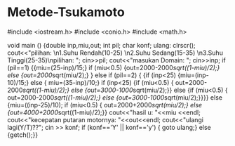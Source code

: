 # Metode-Tsukamoto
#include <iostream.h>
#include <conio.h>
#include <math.h>

void main ()
{double inp,miu,out;
int pil;
char konf;
ulang:
clrscr();
cout<<"pilihan: \n1.Suhu Rendah(10-25) \n2.Suhu Sedang(15-35) \n3.Suhu Tinggi(25-35)\npilihan: ";
cin>>pil;
cout<<"masukan Domain: ";
cin>>inp;
if (pil==1)
 {{miu=(25-inp)/15;}
    if (miu<0.5)
    {out=2000-2000*sqrt((1-miu)/2);}
    else
    {out=2000*sqrt(miu/2);} }
else if (pil==2)
      {    {if (inp<25)
            {miu=(inp-10)/15;}
         else
          { miu=(35-inp)/10;}
            if (inp<25)
        {if (miu<0.5)
        { out=2000-2000*sqrt((1-miu)/2);}
        else
        {out=3000-1000*sqrt(miu/2);}}
    else
        {if (miu<0.5)
        { out=2000-2000*sqrt((1-miu)/2);}
        else
        {out=3000-1000*sqrt(miu/2);}}}}
else
     {miu=((inp-25)/10);
         if (miu<0.5)
    { out=2000+2000*sqrt(miu/2);}
    else
    {out=4000+2000*sqrt((1-miu)/2);}}
cout<<"hasil u: "<<miu <<endl;
cout<<"kecepatan putaran motornya: "<<out<<endl;
cout<<"ulangi lagi(Y/T)??";
cin >> konf;
if (konf=='Y' || konf=='y')
{        goto ulang;}
else
{getch();}}

